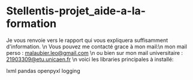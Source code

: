 # Stellentis-projet_aide-a-la-formation

Je vous renvoie vers le rapport qui vous expliquera suffisamment d'information. \n
Vous pouvez me contacté grace à mon mail:\n
mon mail perso : malaubier.leo@gmail.com \n
ou bien sur mon mail universitaire : 21903309@etu.unicaen.fr
\n
voici les libraries principales à installé:

lxml
pandas
openpyxl
logging
